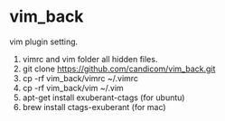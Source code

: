 # vim_back
vim plugin setting.

1. vimrc and vim folder all hidden files.
2. git clone https://github.com/candicom/vim_back.git
3. cp -rf vim_back/vimrc ~/.vimrc
4. cp -rf vim_back/vim ~/.vim
5. apt-get install exuberant-ctags (for ubuntu)
6. brew install ctags-exuberant (for mac)
